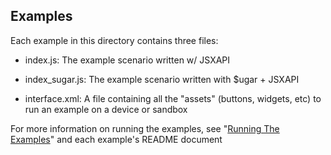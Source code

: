 ## Examples

Each example in this directory contains three files:

* index.js: The example scenario written w/ JSXAPI

* index_sugar.js: The example scenario written with $ugar + JSXAPI

* interface.xml: A file containing all the "assets" (buttons, widgets, etc) to run an example on a device or sandbox

For more information on running the examples, see "[Running The Examples](../docs/running-the-examples.md)" and each example's README document
